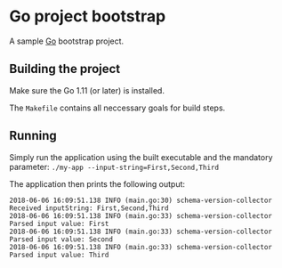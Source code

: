 Go project bootstrap
====================

A sample [Go](https://golang.org) bootstrap project.

## Building the project

Make sure the Go 1.11 (or later) is installed.

The `Makefile` contains all neccessary goals for build steps.

## Running

Simply run the application using the built executable and the mandatory parameter: `./my-app --input-string=First,Second,Third`

The application then prints the following output:

```
2018-06-06 16:09:51.138 INFO (main.go:30) schema-version-collector Received inputString: First,Second,Third
2018-06-06 16:09:51.138 INFO (main.go:33) schema-version-collector Parsed input value: First
2018-06-06 16:09:51.138 INFO (main.go:33) schema-version-collector Parsed input value: Second
2018-06-06 16:09:51.138 INFO (main.go:33) schema-version-collector Parsed input value: Third
```
